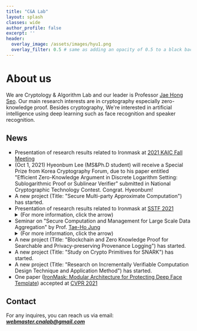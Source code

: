 ```yaml
---
title: "C&A Lab"
layout: splash
classes: wide
author_profile: false
excerpt: ''
header:
  overlay_image: /assets/images/hyu1.png
  overlay_filter: 0.5 # same as adding an opacity of 0.5 to a black background
---
```


# About us

We are Cryptology & Algorithm Lab and our leader is Professor [Jae Hong Seo](https://sites.google.com/site/jhsbhs/). Our main research interests are in cryptography especially zero-knowledge proof. Besides cryptography, We're interested in artificial intelligence using deep learning such as face recognition and speaker recognition.

## News

<ul type="square">
    <li>
        Presentation of research results related to Ironmask at <A href="http://aiassociation.kr/Conference/ConferenceView.asp?AC=0&CODE=CC20210801&B_CATE=BBC1">2021 KAIC Fall Meeting</A>
    </li>
    <li>
        (Oct 1, 2021) Hyeonbum Lee (MS&Ph.D student) will receive a Special Prize from Korea Cryptography Forum, due to his paper entitled "Efficient Zero-Knowledge Argument in Discrete Logarithm Setting: Sublogarithmic Proof or Sublinear Verifier" submitted in National Cryptographic Technology Contest. Congrat. Hyeonbum!
    </li>
    <li>
        A new project (Title: "Secure Multi-party Approximate Computation") has started.    
    </li>
    <li>
        Presentation of research results related to Ironmask at <A href="https://research.samsung.com/sstf">SSTF 2021</A>
        <details>
            <summary>
                (For more information, click the arrow)
            </summary>
            <iframe src="https://www.youtube.com/embed/RDl81Jd83zc?start=15563" width="560" height="315" frameborder="0"> </iframe>
        </details>
    </li>
    <li>
        Seminar on "Secure Computation and Management for Large Scale Data Aggregation" by Prof. <A href="https://sites.nd.edu/taeho-jung/">Tae-Ho Jung</A>
        <details>
            <summary>
                (For more information, click the arrow)
            </summary>
            <img src="{{ site.url }}{{ site.baseurl }}/assets/images/0001.jpg">
        </details>
    </li>
    <li>
        A new project (Title: "Blockchain and Zero Knowledge Proof for Searchable and Privacy-preserving Provenance Logging") has started.    
    </li>
    <li>
        A new project (Title: "Study on Crypto Primitives for SNARK") has started.    
    </li>
    <li>
        A new project (Title: "Research on Incrementally Verifiable Computation Design Technique and Application Method") has started.    
    </li>
    <li>
        One paper (<A href="https://openaccess.thecvf.com/content/CVPR2021/html/Kim_IronMask_Modular_Architecture_for_Protecting_Deep_Face_Template_CVPR_2021_paper.html">IronMask: Modular Architecture for Protecting Deep Face Template</A>) accepted at <A href="http://cvpr2021.thecvf.com/">CVPR 2021</A>
    </li>
</ul>    


## Contact

For any inquires, you can reach us via email: **_[webmaster.cnalab@gmail.com](mailto:webmaster.cnalab@gmail.com)_**

<div class='mo'><body><script type="text/javascript" src="//rf.revolvermaps.com/0/0/8.js?i=5ajg80tj06y&amp;m=0&amp;c=ff0000&amp;cr1=ffffff&amp;f=arial&amp;l=33" async="async"></script></body>
 </div>

<div class='pc'><body><script type="text/javascript" src="//rf.revolvermaps.com/0/0/8.js?i=5ajg80tj06y&amp;m=0&amp;c=ff0000&amp;cr1=ffffff&amp;f=arial&amp;l=33" async="async"></script></body>
 </div>

<script>

var ratio = window.devicePixelRatio,

     mo = document.querySelector('.mo'),

     pc = document.querySelector('.pc');

     

console.log(ratio);

if(ratio >= 2) {

  pc.style.display = 'none';

} else {

  mo.style.display = 'none';

}

</script>